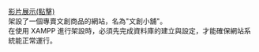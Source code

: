 [影片展示(點擊)](https://youtu.be/tIXVE7iMr58)  
架設了一個專賣文創商品的網站，名為"文創小舖"。  
在使用 XAMPP 進行架設時，必須先完成資料庫的建立與設定，才能確保網站系統能正常運行。
